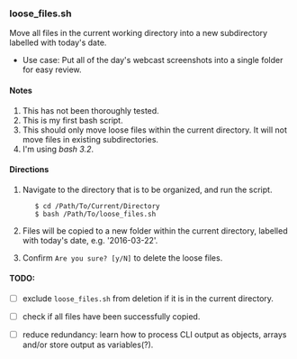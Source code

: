 ### loose_files.sh
Move all files in the current working directory into a new subdirectory labelled with today's date.
+ Use case: Put all of the day's webcast screenshots into a single folder for easy review.

#### Notes
1. This has not been thoroughly tested.
2. This is my first bash script.
3. This should only move loose files within the current directory. It will not move files in existing subdirectories.
4. I'm using *bash 3.2*.

#### Directions
1. Navigate to the directory that is to be organized, and run the script.

     ```
        $ cd /Path/To/Current/Directory
        $ bash /Path/To/loose_files.sh
    ```
    
2. Files will be copied to a new folder within the current directory, labelled with today's date, e.g. '2016-03-22'.
3. Confirm `Are you sure? [y/N]` to delete the loose files.

#### TODO:
- [ ] exclude `loose_files.sh` from deletion if it is in the current directory.

- [ ] check if all files have been successfully copied.

- [ ] reduce redundancy: learn how to process CLI output as objects, arrays and/or store output as variables(?).